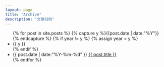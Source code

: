 ```yaml
---
layout: page
title: "Archive"
description: "文章归档"
---
```



<ul class="listing fa-ul">
{% for post in site.posts %}
  {% capture y %}{{post.date | date:"%Y"}}{% endcapture %}
  {% if year != y %}
    {% assign year = y %}
    <li class="listing-seperator fa-li fa fa-minus-square">{{ y }}</li>
  {% endif %}
  <li class="listing-item fa-li fa fa-circle-o">
    <time datetime="{{ post.date | date:"%Y-%m-%d" }}">{{ post.date | date:"%Y-%m-%d" }}</time>
    <a href="{{ post.url }}" title="{{ post.title }}">{{ post.title }}</a>
  </li>
{% endfor %}
</ul>